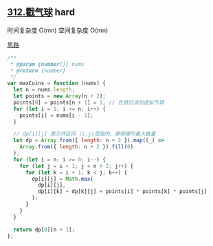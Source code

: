 ## [312.戳气球](https://leetcode.cn/problems/burst-balloons/) <Badge type="error">hard</Badge>

时间复杂度 O(mn)
空间复杂度 O(mn)

[思路](https://mp.weixin.qq.com/s/I0yo0XZamm-jMpG-_B3G8g)

```js
/**
 * @param {number[]} nums
 * @return {number}
 */
var maxCoins = function (nums) {
  let n = nums.length;
  let points = new Array(n + 2);
  points[0] = points[n + 1] = 1; // 在首位添加虚拟气球
  for (let i = 1; i <= n; i++) {
    points[i] = nums[i - 1];
  }

  // dp[i][j] 表示开区间 (i,j)范围内，获得硬币最大数量
  let dp = Array.from({ length: n + 2 }).map((_) =>
    Array.from({ length: n + 2 }).fill(0)
  );
  for (let i = n; i >= 0; i--) {
    for (let j = i + 1; j < n + 2; j++) {
      for (let k = i + 1; k < j; k++) {
        dp[i][j] = Math.max(
          dp[i][j],
          dp[i][k] + dp[k][j] + points[i] * points[k] * points[j]
        );
      }
    }
  }

  return dp[0][n + 1];
};
```
